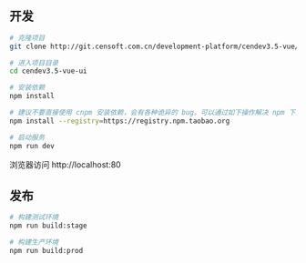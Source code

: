 ## 开发

```bash
# 克隆项目
git clone http://git.censoft.com.cn/development-platform/cendev3.5-vue/cendev3.5-vue-ui.git

# 进入项目目录
cd cendev3.5-vue-ui

# 安装依赖
npm install

# 建议不要直接使用 cnpm 安装依赖，会有各种诡异的 bug。可以通过如下操作解决 npm 下载速度慢的问题
npm install --registry=https://registry.npm.taobao.org

# 启动服务
npm run dev
```

浏览器访问 http://localhost:80

## 发布

```bash
# 构建测试环境
npm run build:stage

# 构建生产环境
npm run build:prod
```